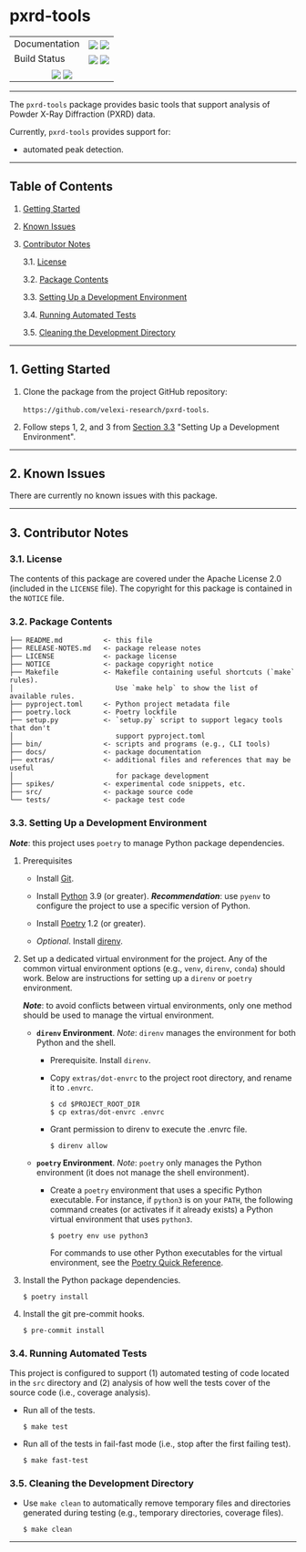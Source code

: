 pxrd-tools
===============================================================================

[----------------------------- BADGES: BEGIN -----------------------------]: #

<table>
  <tr>
    <td>Documentation</td>
    <td>
      <a href="https://velexi-research.github.io/pxrd-tools/dev/"><img style="vertical-align: bottom;" src="https://img.shields.io/badge/docs-dev-blue.svg"/></a>
      <a href="https://velexi-research.github.io/pxrd-tools/stable/"><img style="vertical-align: bottom;" src="https://img.shields.io/badge/docs-stable-blue.svg"/></a>
    </td>
  </tr>

  <tr>
    <td>Build Status</td>
    <td>
      <a href="https://github.com/velexi-research/pxrd-tools/actions/workflows/CI.yml"><img style="vertical-align: bottom;" src="https://github.com/velexi-research/pxrd-tools/actions/workflows/CI.yml/badge.svg"/></a>
      <a href="https://codecov.io/gh/velexi-research/pxrd-tools">
        <img style="vertical-align: bottom;" src="https://codecov.io/gh/velexi-research/pxrd-tools/branch/main/graph/badge.svg"/></a>
    </td>
  </tr>

  <!-- Miscellaneous Badges -->
  <tr>
    <td colspan=2 align="center">
      <a href="https://github.com/velexi-research/pxrd-tools/issues"><img style="vertical-align: bottom;" src="https://img.shields.io/badge/contributions-welcome-brightgreen.svg?style=flat"/></a>
      <a href="https://github.com/psf/black"><img style="vertical-align: bottom;" src="https://img.shields.io/badge/code%20style-black-000000.svg"/></a>
    </td>
  </tr>
</table>

[------------------------------ BADGES: END ------------------------------]: #

-------------------------------------------------------------------------------

The `pxrd-tools` package provides basic tools that support analysis of Powder
X-Ray Diffraction (PXRD) data.

Currently, `pxrd-tools` provides support for:

* automated peak detection.

-------------------------------------------------------------------------------

Table of Contents
-----------------

1. [Getting Started][#1]

2. [Known Issues][#2]

3. [Contributor Notes][#3]

   3.1. [License][#3.1]

   3.2. [Package Contents][#3.2]

   3.3. [Setting Up a Development Environment][#3.3]

   3.4. [Running Automated Tests][#3.4]

   3.5. [Cleaning the Development Directory][#3.5]

-------------------------------------------------------------------------------

## 1. Getting Started

1. Clone the package from the project GitHub repository:

   `https://github.com/velexi-research/pxrd-tools`.

2. Follow steps 1, 2, and 3 from [Section 3.3][#3.3] "Setting Up a Development
   Environment".

-------------------------------------------------------------------------------

## 2. Known Issues

There are currently no known issues with this package.

-------------------------------------------------------------------------------

## 3. Contributor Notes

### 3.1. License

The contents of this package are covered under the Apache License 2.0 (included
in the `LICENSE` file). The copyright for this package is contained in the
`NOTICE` file.

### 3.2. Package Contents

```
├── README.md          <- this file
├── RELEASE-NOTES.md   <- package release notes
├── LICENSE            <- package license
├── NOTICE             <- package copyright notice
├── Makefile           <- Makefile containing useful shortcuts (`make` rules).
│                         Use `make help` to show the list of available rules.
├── pyproject.toml     <- Python project metadata file
├── poetry.lock        <- Poetry lockfile
├── setup.py           <- `setup.py` script to support legacy tools that don't
│                         support pyproject.toml
├── bin/               <- scripts and programs (e.g., CLI tools)
├── docs/              <- package documentation
├── extras/            <- additional files and references that may be useful
│                         for package development
├── spikes/            <- experimental code snippets, etc.
├── src/               <- package source code
└── tests/             <- package test code
```

### 3.3. Setting Up a Development Environment

<strong><em>Note</em></strong>: this project uses `poetry` to manage Python
package dependencies.

1. Prerequisites

   * Install [Git][git].

   * Install [Python][python] 3.9 (or greater).
     <strong><em>Recommendation</em></strong>: use `pyenv` to configure the
     project to use a specific version of Python.

   * Install [Poetry][poetry] 1.2 (or greater).

   * <em>Optional</em>. Install [direnv][direnv].

2. Set up a dedicated virtual environment for the project. Any of the common
   virtual environment options (e.g., `venv`, `direnv`, `conda`) should work.
   Below are instructions for setting up a `direnv` or `poetry` environment.

   <strong><em>Note</em></strong>: to avoid conflicts between virtual
   environments, only one method should be used to manage the virtual
   environment.

   * <strong>`direnv` Environment</strong>. <em>Note</em>: `direnv` manages the
     environment for both Python and the shell.

     * Prerequisite. Install `direnv`.

     * Copy `extras/dot-envrc` to the project root directory, and rename it to
       `.envrc`.

       ```shell
       $ cd $PROJECT_ROOT_DIR
       $ cp extras/dot-envrc .envrc
       ```

     * Grant permission to direnv to execute the .envrc file.

       ```shell
       $ direnv allow
       ```

   * <strong>`poetry` Environment</strong>. <em>Note</em>: `poetry` only
     manages the Python environment (it does not manage the shell environment).

     * Create a `poetry` environment that uses a specific Python executable.
       For instance, if `python3` is on your `PATH`, the following command
       creates (or activates if it already exists) a Python virtual environment
       that uses `python3`.

       ```shell
       $ poetry env use python3
       ```

       For commands to use other Python executables for the virtual environment,
       see the [Poetry Quick Reference][poetry-quick-reference].

3. Install the Python package dependencies.

   ```shell
   $ poetry install
   ```

4. Install the git pre-commit hooks.

   ```shell
   $ pre-commit install
   ```

### 3.4. Running Automated Tests

This project is configured to support (1) automated testing of code located in
the `src` directory and (2) analysis of how well the tests cover of the source
code (i.e., coverage analysis).

* Run all of the tests.

  ```shell
  $ make test
  ```

* Run all of the tests in fail-fast mode (i.e., stop after the first failing
  test).

  ```shell
  $ make fast-test
  ```

### 3.5. Cleaning the Development Directory

* Use `make clean` to automatically remove temporary files and directories
  generated during testing (e.g., temporary directories, coverage files).

  ```shell
  $ make clean
  ```

-------------------------------------------------------------------------------

[----------------------------- INTERNAL LINKS -----------------------------]: #

[#1]: #1-getting-started

[#2]: #2-known-issues

[#3]: #3-contributor-notes
[#3.1]: #31-license
[#3.2]: #32-package-contents
[#3.3]: #33-setting-up-a-development-environment
[#3.4]: #34-running-automated-tests
[#3.5]: #35-cleaning-the-development-directory

[---------------------------- REPOSITORY LINKS ----------------------------]: #

[poetry-quick-reference]: extras/references/Poetry-Quick-Reference.md

[----------------------------- EXTERNAL LINKS -----------------------------]: #

[direnv]: https://direnv.net/

[git]: https://git-scm.com/

[python]: https://www.python.org/

[poetry]: https://python-poetry.org/
